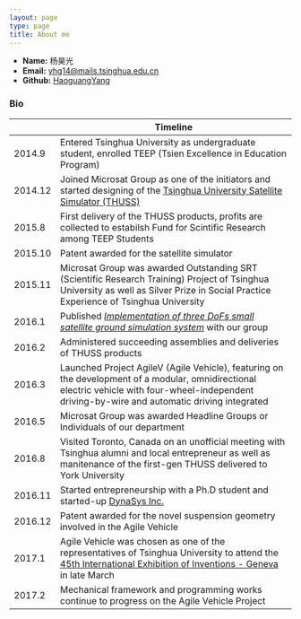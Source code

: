 ```yaml
---
layout: page
type: page
title: About me
---
```


 * **Name:** 杨昊光
 * **Email:** [yhg14@mails.tsinghua.edu.cn](mailto:yhg14@mails.tsinghua.edu.cn)
 * **Github:** [HaoguangYang](https://github.com/HaoguangYang)
 
### Bio
 
||Timeline|
|---|---|
|2014.9| Entered Tsinghua University as undergraduate student, enrolled TEEP (Tsien Excellence in Education Program)|
|2014.12| Joined Microsat Group as one of the initiators and started designing of the [Tsinghua University Satellite Simulator (THUSS)](https://haoguangyang.github.io/2016/09/01/THUSS-Tsinghua-University-Satellite-Simulator)|
|2015.8| First delivery of the THUSS products, profits are collected to estabilsh Fund for Scintific Research among TEEP Students|
|2015.10| Patent awarded for the satellite simulator|
|2015.11| Microsat Group was awarded Outstanding SRT (Scientific Research Training) Project of Tsinghua University as well as Silver Prize in Social Practice Experience of Tsinghua University|
|2016.1| Published [*Implementation of three DoFs small satellite ground simulation system*](http://dx.doi.org/10.2514/6.2016-0697) with our group|
|2016.2| Administered succeeding assemblies and deliveries of THUSS products|
|2016.3| Launched Project AgileV (Agile Vehicle), featuring on the development of a modular, omnidirectional electric vehicle with four-wheel-independent driving-by-wire and automatic driving integrated|
|2016.5| Microsat Group was awarded Headline Groups or Individuals of our department|
|2016.8| Visited Toronto, Canada on an unofficial meeting with Tsinghua alumni and local entrepreneur as well as manitenance of the first-gen THUSS delivered to York University|
|2016.11| Started entrepreneurship with a Ph.D student and started-up [DynaSys Inc.](http://www.x-lab.tsinghua.edu.cn/?c=nurture&amp;a=projectshow&amp;id=3108#project)|
|2016.12| Patent awarded for the novel suspension geometry involved in the Agile Vehicle|
|2017.1| Agile Vehicle was chosen as one of the representatives of Tsinghua University to attend the [45th International Exhibition of Inventions - Geneva](https://haoguangyang.github.io/2017/02/09/Meet-Agile-Vehicle-on-45th-International-Exhibition-of-Inventions) in late March|
|2017.2| Mechanical framework and programming works continue to progress on the Agile Vehicle Project|
 
